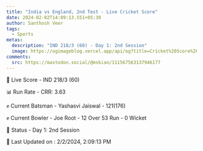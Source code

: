 ```yaml
---
title: "India vs England, 2nd Test - Live Cricket Score"
date: 2024-02-02T14:09:13.551+05:30
author: Santhosh Veer
tags:
  - Sports
metas:
  description: "IND 218/3 (60) - Day 1: 2nd Session"
  image: https://ogimageblog.vercel.app/api/og?title=Cricket%20Score%20%F0%9F%8F%8F
comments:
  src: https://mastodon.social/@mskian/111567563137946177
---
```


🔴 Live Score - IND 218/3 (60)  

📊 Run Rate - CRR: 3.63  

✊ Current Batsman - Yashasvi Jaiswal - 121(176)  

✊ Current Bowler - Joe Root - 12 Over 53 Run - 0 Wicket  

📑 Status - Day 1: 2nd Session

<!--more-->

📝 Last Updated on : 2/2/2024, 2:09:13 PM
